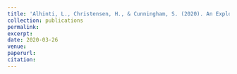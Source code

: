 ```yaml
---
title: 'Alhinti, L., Christensen, H., & Cunningham, S. (2020). An Exploratory Survey Questionnaire to Understand What Emotions Are Important and Difficult to Communicate for People with Dysarthria and Their Methodology of Communicating. International Journal of Psychological and Behavioral Sciences, 14(7), 187-191.'
collection: publications
permalink: 
excerpt: 
date: 2020-03-26 
venue: 
paperurl: 
citation: 
---
```


